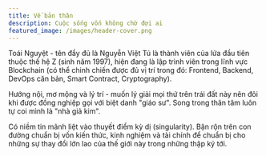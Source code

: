 ```yaml
---
title: Về bản thân
description: Cuộc sống vốn không chờ đợi ai
featured_image: /images/header-cover.png
---
```

Toái Nguyệt - tên đầy đủ là Nguyễn Việt Tú là thành viên của lứa đầu tiên thuộc thế hệ Z (sinh năm 1997), hiện đang là lập trình viên trong lĩnh vực Blockchain (có thể chinh chiến được đủ vị trí trong đó: Frontend, Backend, DevOps căn bản, Smart Contract, Cryptography). 

Hướng nội, mơ mộng và lý trí - muốn lý giải mọi thứ trên trái đất này nên đôi khi được đồng nghiệp gọi với biệt danh "giáo sư". Song trong thân tâm luôn tự coi mình là "nhà giả kim".

Có niềm tin mãnh liệt vào thuyết điểm kỳ dị (singularity). Bận rộn trên con đường chuẩn bị vốn kiến thức, kinh nghiệm và tài chính để chuẩn bị cho những sự thay đổi lớn lao của thế giới này trong những thập ký tới.
